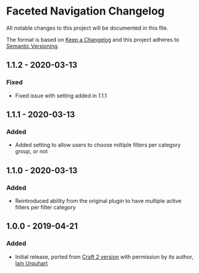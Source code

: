 # Faceted Navigation Changelog

All notable changes to this project will be documented in this file.

The format is based on [Keep a Changelog](http://keepachangelog.com/) and this project adheres to [Semantic Versioning](http://semver.org/).

## 1.1.2 - 2020-03-13
### Fixed
- Fixed issue with setting added in 1.1.1 


## 1.1.1 - 2020-03-13
### Added
- Added setting to allow users to choose miltiple filters per category group, or not 

## 1.1.0 - 2020-03-13
### Added
- Reintroduced ability from the original plugin to have multiple active filters per filter category

## 1.0.0 - 2019-04-21
### Added
- Initial release, ported from [Craft 2 version](https://github.com/iainurquhart/FacetedNav_CraftPlugin) with permission by its author, [Iain Urquhart](https://github.com/iainurquhart)
